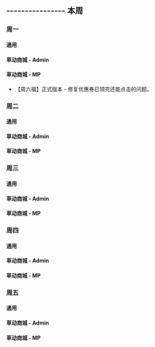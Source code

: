 ## ---------------- 本周

### 周一
#### 通用
#### 草动商城 - Admin
#### 草动商城 - MP
* 【周六福】正式版本 - 修复优惠券已领完还能点击的问题。

### 周二
#### 通用
#### 草动商城 - Admin
#### 草动商城 - MP

### 周三
#### 通用
#### 草动商城 - Admin
#### 草动商城 - MP

### 周四
#### 通用
#### 草动商城 - Admin
#### 草动商城 - MP

### 周五
#### 通用
#### 草动商城 - Admin
#### 草动商城 - MP

